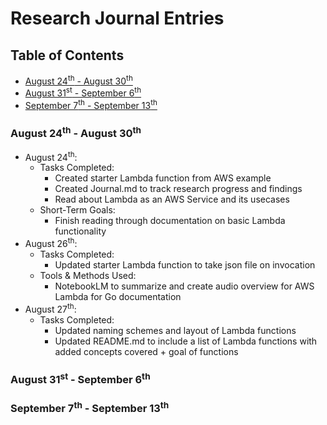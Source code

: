# Research Journal Entries
## Table of Contents
- [August 24<sup>th</sup> - August 30<sup>th</sup>](#august-24th---august-30th)
- [August 31<sup>st</sup> - September 6<sup>th</sup>](#august-31st---september-6th)
- [September 7<sup>th</sup> - September 13<sup>th</sup>](#september-7th---september-13th)

### August 24<sup>th</sup> - August 30<sup>th</sup>
- August 24<sup>th</sup>:
    - Tasks Completed: 
        - Created starter Lambda function from AWS example
        - Created Journal.md to track research progress and findings
        - Read about Lambda as an AWS Service and its usecases
    - Short-Term Goals:
        - Finish reading through documentation on basic Lambda functionality
- August 26<sup>th</sup>:
    - Tasks Completed:
        - Updated starter Lambda function to take json file on invocation
    - Tools & Methods Used:
        - NotebookLM to summarize and create audio overview for AWS Lambda for Go documentation
- August 27<sup>th</sup>:
    - Tasks Completed:
        - Updated naming schemes and layout of Lambda functions
        - Updated README.md to include a list of Lambda functions with added concepts covered + goal of functions

### August 31<sup>st</sup> - September 6<sup>th</sup>

### September 7<sup>th</sup> - September 13<sup>th</sup>